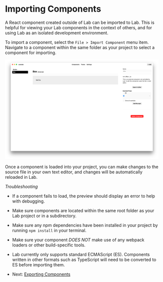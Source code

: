 
# Importing Components

A React component created outside of Lab can be imported to Lab.
This is helpful for viewing your Lab components in the context
of others, and for using Lab as an isolated development environment.

To import a component, select the `File > Import Component` menu item.
Navigate to a component within the same folder as your project to select a component for importing.

![external component](images/detail-external.png)

Once a component is loaded into your project, you can make changes to the source file in your own text editor,
and changes will be automatically reloaded in Lab.

*Troubleshooting*

- If a component fails to load, the preview should display an error to help with debugging.
- Make sure components are located within the same root folder as your Lab project or in a subdirectory.
- Make sure any npm dependencies have been installed in your project by running `npm install` in your terminal.
- Make sure your component *DOES NOT* make use of any webpack loaders or other build-specific tools.
- Lab currently only supports standard ECMAScript (ES). Components written in other formats such as TypeScript will need to be converted to ES before importing them.

- Next: [Exporting Components](exporting.md)
